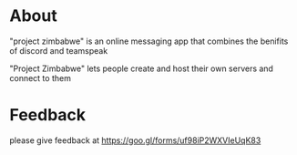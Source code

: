 # About
"project zimbabwe" is an online messaging app that combines the benifits of discord and teamspeak  

"Project Zimbabwe" lets people create and host their own servers and connect to them  

# Feedback
please give feedback at https://goo.gl/forms/uf98iP2WXVIeUqK83
